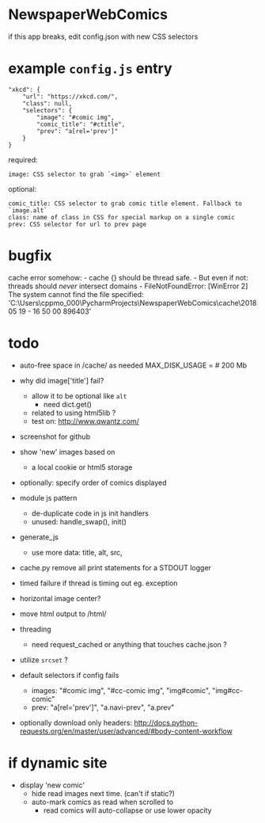 # NewspaperWebComics

if this app breaks, edit config.json with new CSS selectors


# example `config.js` entry

    "xkcd": {
        "url": "https://xkcd.com/",
        "class": null,
        "selectors": {
            "image": "#comic img",
            "comic_title": "#ctitle",
            "prev": "a[rel='prev']"
        }
    }

required:

    image: CSS selector to grab `<img>` element

optional:

    comic_title: CSS selector to grab comic title element. Fallback to `image.alt`
    class: name of class in CSS for special markup on a single comic
    prev: CSS selector for url to prev page

# bugfix

cache error somehow:
    - cache {} should be thread safe.
    - But even if not: threads should *never* intersect domains
    - FileNotFoundError: [WinError 2] The system cannot find the file specified: 'C:\\Users\\cppmo_000\\PycharmProjects\\NewspaperWebComics\\cache\\2018 05 19 - 16 50 00 896403'


# todo

- auto-free space in /cache/ as needed
    MAX_DISK_USAGE =  # 200 Mb
- why did image['title'] fail?
    - allow it to be optional like `alt`
        - need dict.get()
    - related to using html5lib ?
    - test on: http://www.qwantz.com/

- screenshot for github

- show 'new' images based on 
    - a local cookie or html5 storage

- optionally: specify order of comics displayed
- module js pattern
    - de-duplicate code in js init handlers
    - unused: handle_swap(), init()

- generate_js
    - use more data: title, alt, src, 
    
- cache.py
    remove all print statements for a STDOUT logger


- timed failure if thread is timing out eg. exception
- horizontal image center?
- move html output to /html/

- threading
    - need request_cached or anything that touches cache.json ?
    
- utilize `srcset` ?

- default selectors if config fails
    - images:
        "#comic img", "#cc-comic img", "img#comic", "img#cc-comic"
    - prev:
        "a[rel='prev']", "a.navi-prev", "a.prev"

- optionally download only headers:
    http://docs.python-requests.org/en/master/user/advanced/#body-content-workflow
    
# if dynamic site

- display 'new comic'
    - hide read images next time. (can't if static?)
    - auto-mark comics as read when scrolled to
        - read comics will auto-collapse or use lower opacity
